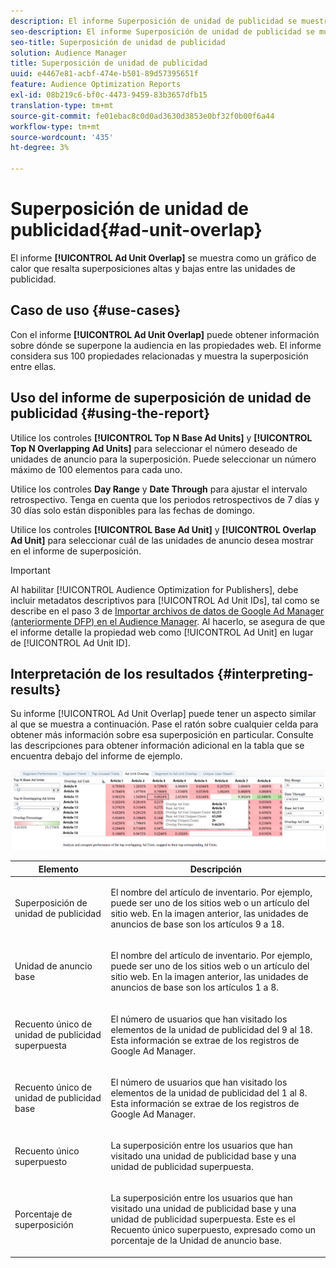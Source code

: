 ```yaml
---
description: El informe Superposición de unidad de publicidad se muestra como un gráfico de calor que resalta superposiciones altas y bajas entre las unidades de publicidad.
seo-description: El informe Superposición de unidad de publicidad se muestra como un gráfico de calor que resalta superposiciones altas y bajas entre las unidades de publicidad.
seo-title: Superposición de unidad de publicidad
solution: Audience Manager
title: Superposición de unidad de publicidad
uuid: e4467e81-acbf-474e-b501-89d57395651f
feature: Audience Optimization Reports
exl-id: 08b219c6-bf0c-4473-9459-83b3657dfb15
translation-type: tm+mt
source-git-commit: fe01ebac8c0d0ad3630d3853e0bf32f0b00f6a44
workflow-type: tm+mt
source-wordcount: '435'
ht-degree: 3%

---
```


# Superposición de unidad de publicidad{#ad-unit-overlap}

El informe **[!UICONTROL Ad Unit Overlap]** se muestra como un gráfico de calor que resalta superposiciones altas y bajas entre las unidades de publicidad.

## Caso de uso {#use-cases}

Con el informe **[!UICONTROL Ad Unit Overlap]** puede obtener información sobre dónde se superpone la audiencia en las propiedades web. El informe considera sus 100 propiedades relacionadas y muestra la superposición entre ellas.

## Uso del informe de superposición de unidad de publicidad {#using-the-report}

Utilice los controles **[!UICONTROL Top N Base Ad Units]** y **[!UICONTROL Top N Overlapping Ad Units]** para seleccionar el número deseado de unidades de anuncio para la superposición. Puede seleccionar un número máximo de 100 elementos para cada uno.

Utilice los controles **Day Range** y **Date Through** para ajustar el intervalo retrospectivo. Tenga en cuenta que los periodos retrospectivos de 7 días y 30 días solo están disponibles para las fechas de domingo.

Utilice los controles **[!UICONTROL Base Ad Unit]** y **[!UICONTROL Overlap Ad Unit]** para seleccionar cuál de las unidades de anuncio desea mostrar en el informe de superposición.

>[!IMPORTANT]
>
>Al habilitar [!UICONTROL Audience Optimization for Publishers], debe incluir metadatos descriptivos para [!UICONTROL Ad Unit IDs], tal como se describe en el paso 3 de [Importar archivos de datos de Google Ad Manager (anteriormente DFP) en el Audience Manager](../../../reporting/audience-optimization-reports/aor-publishers/import-dfp.md). Al hacerlo, se asegura de que el informe detalle la propiedad web como [!UICONTROL Ad Unit] en lugar de [!UICONTROL Ad Unit ID].

## Interpretación de los resultados {#interpreting-results}

Su informe [!UICONTROL Ad Unit Overlap] puede tener un aspecto similar al que se muestra a continuación. Pase el ratón sobre cualquier celda para obtener más información sobre esa superposición en particular. Consulte las descripciones para obtener información adicional en la tabla que se encuentra debajo del informe de ejemplo.

![](assets/publisher_ad_unit_overlap.png)

<table id="table_22340F45B1B94D3796174CB30A60E212"> 
 <thead> 
  <tr> 
   <th colname="col1" class="entry"> Elemento </th> 
   <th colname="col2" class="entry"> Descripción </th> 
  </tr>
 </thead>
 <tbody> 
  <tr> 
   <td colname="col1"> <p><span class="wintitle"> Superposición de unidad de publicidad</span> </p> </td> 
   <td colname="col2"> <p>El nombre del artículo de inventario. Por ejemplo, puede ser uno de los sitios web o un artículo del sitio web. En la imagen anterior, las unidades de anuncios de base son los artículos 9 a 18. </p> </td> 
  </tr> 
  <tr> 
   <td colname="col1"> <p><span class="wintitle"> Unidad de anuncio base</span> </p> </td> 
   <td colname="col2"> <p>El nombre del artículo de inventario. Por ejemplo, puede ser uno de los sitios web o un artículo del sitio web. En la imagen anterior, las unidades de anuncios de base son los artículos 1 a 8. </p> </td> 
  </tr> 
  <tr> 
   <td colname="col1"> <p><span class="wintitle"> Recuento único de unidad de publicidad superpuesta</span> </p> </td> 
   <td colname="col2"> <p>El número de usuarios que han visitado los elementos de la unidad de publicidad del 9 al 18. Esta información se extrae de los registros de Google Ad Manager. </p> </td> 
  </tr> 
  <tr> 
   <td colname="col1"> <p><span class="wintitle"> Recuento único de unidad de publicidad base</span> </p> </td> 
   <td colname="col2"> <p>El número de usuarios que han visitado los elementos de la unidad de publicidad del 1 al 8. Esta información se extrae de los registros de Google Ad Manager. </p> </td> 
  </tr> 
  <tr> 
   <td colname="col1"> <p><span class="wintitle"> Recuento único superpuesto</span> </p> </td> 
   <td colname="col2"> <p>La superposición entre los usuarios que han visitado una <span class="wintitle"> unidad de publicidad base</span> y una <span class="wintitle"> unidad de publicidad superpuesta</span>. </p> </td> 
  </tr> 
  <tr> 
   <td colname="col1"> <p><span class="wintitle"> Porcentaje de superposición</span> </p> </td> 
   <td colname="col2"> <p>La superposición entre los usuarios que han visitado una <span class="wintitle"> unidad de publicidad base</span> y una <span class="wintitle"> unidad de publicidad superpuesta</span>. Este es el <span class="wintitle"> Recuento único superpuesto</span>, expresado como un porcentaje de la <span class="wintitle"> Unidad de anuncio base</span>. </p> </td> 
  </tr> 
 </tbody> 
</table>
